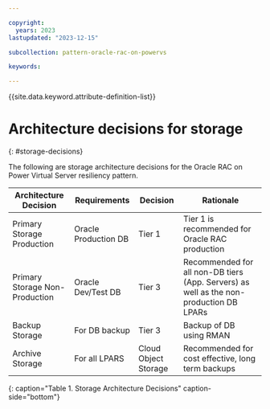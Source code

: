 ```yaml
---

copyright:
  years: 2023
lastupdated: "2023-12-15"

subcollection: pattern-oracle-rac-on-powervs

keywords:

---
```


{{site.data.keyword.attribute-definition-list}}

# Architecture decisions for storage
{: #storage-decisions}

The following are storage architecture decisions for the Oracle RAC on Power Virtual Server resiliency pattern.

| **Architecture Decision**                    | **Requirements**     | **Decision**   | **Rationale**                                                              |
|--------------------------------|----------------------|----------------------|----------------------------------------------------------------------------------------|
| Primary Storage Production     | Oracle Production DB | Tier 1               | Tier 1 is recommended for Oracle RAC production                                        |
| Primary Storage Non-Production | Oracle Dev/Test DB   | Tier 3               | Recommended for all non-DB tiers (App. Servers) as well as the non-production DB LPARs |
| Backup Storage                 | For DB backup        | Tier 3               | Backup of DB using RMAN                                                                |
| Archive Storage                | For all LPARS        | Cloud Object Storage | Recommended for cost effective, long term backups                               |
{: caption="Table 1. Storage Architecture Decisions" caption-side="bottom"}
